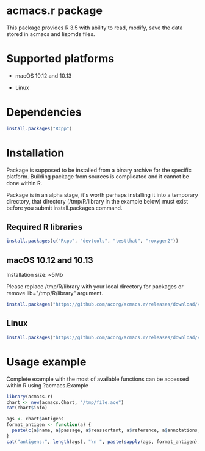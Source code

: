 acmacs.r package
================

This package provides R 3.5 with ability to read, modify, save the data stored in acmacs and
lispmds files.

Supported platforms
===================

 - macOS 10.12 and 10.13

 - Linux

Dependencies
=============
```R
install.packages("Rcpp")
```

Installation
============

Package is supposed to be installed from a binary archive for the
specific platform. Building package from sources is complicated and it
cannot be done within R.

Package is in an alpha stage, it's worth perhaps installing it into a
temporary directory, that directory (/tmp/R/library in the example
below) must exist before you submit install.packages command.

Required R libraries
--------------------

```R
install.packages(c("Rcpp", "devtools", "testthat", "roxygen2"))
```

macOS 10.12 and 10.13
---------------------

Installation size: ~5Mb

Please replace /tmp/R/library with your local directory for packages
or remove lib="/tmp/R/library" argument.

```R
install.packages("https://github.com/acorg/acmacs.r/releases/download/v2.3/acmacs.r_2.3.macOS-10.12.tgz", repos=NULL, lib="/tmp/R/library")
```

Linux
-----

```R
install.packages("https://github.com/acorg/acmacs.r/releases/download/v2.1/acmacs.r_2.2_R_x86_64-pc-linux-gnu.tar.gz", repos=NULL, lib="/tmp/R/library")
```

Usage example
=============

Complete example with the most of available functions can be accessed within R using ?acmacs.Example

```R
library(acmacs.r)
chart <- new(acmacs.Chart, "/tmp/file.ace")
cat(chart$info)

ags <- chart$antigens
format_antigen <- function(a) {
  paste(c(a$name, a$passage, a$reassortant, a$reference, a$annotations, paste("[", a$date, "]", sep="", collapse=""), a$lab_ids), collapse=" ", sep="")
}
cat("antigens:", length(ags), "\n ", paste(sapply(ags, format_antigen), collapse="\n  "), "\n")
```
